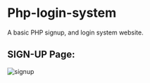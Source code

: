 # Php-login-system
A basic PHP signup, and login system website.

## SIGN-UP Page:

![signup](https://user-images.githubusercontent.com/41236287/72561795-ec2d5100-38cf-11ea-838d-b574cc6fd990.jpg)
